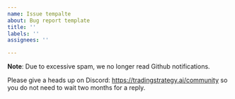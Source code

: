 ```yaml
---
name: Issue tempalte
about: Bug report template
title: ''
labels: ''
assignees: ''

---
```


**Note**: Due to excessive spam, we no longer read Github notifications.

Please give a heads up on Discord: https://tradingstrategy.ai/community so you do not need to wait two months for a reply.
